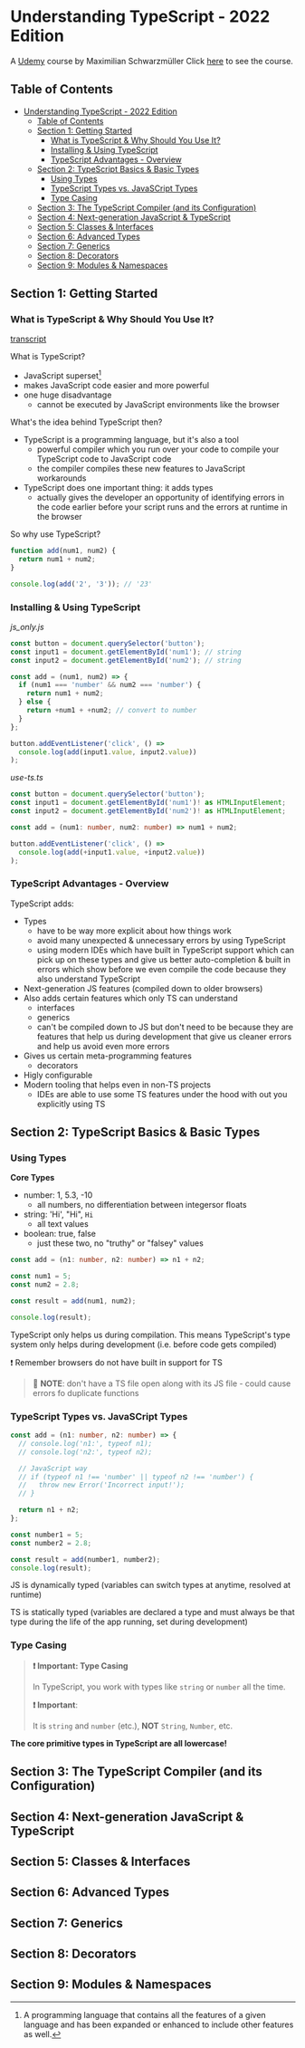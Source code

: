 # Understanding TypeScript - 2022 Edition

A [Udemy](https://www.udemy.com/) course by Maximilian Schwarzmüller
Click [here](https://www.udemy.com/course/understanding-typescript/) to see the course.

## Table of Contents

- [Understanding TypeScript - 2022 Edition](#understanding-typescript---2022-edition)
  - [Table of Contents](#table-of-contents)
  - [Section 1: Getting Started](#section-1-getting-started)
    - [What is TypeScript & Why Should You Use It?](#what-is-typescript--why-should-you-use-it)
    - [Installing & Using TypeScript](#installing--using-typescript)
    - [TypeScript Advantages - Overview](#typescript-advantages---overview)
  - [Section 2: TypeScript Basics & Basic Types](#section-2-typescript-basics--basic-types)
    - [Using Types](#using-types)
    - [TypeScript Types vs. JavaSCript Types](#typescript-types-vs-javascript-types)
    - [Type Casing](#type-casing)
  - [Section 3: The TypeScript Compiler (and its Configuration)](#section-3-the-typescript-compiler-and-its-configuration)
  - [Section 4: Next-generation JavaScript & TypeScript](#section-4-next-generation-javascript--typescript)
  - [Section 5: Classes & Interfaces](#section-5-classes--interfaces)
  - [Section 6: Advanced Types](#section-6-advanced-types)
  - [Section 7: Generics](#section-7-generics)
  - [Section 8: Decorators](#section-8-decorators)
  - [Section 9: Modules & Namespaces](#section-9-modules--namespaces)

## Section 1: Getting Started

### What is TypeScript & Why Should You Use It?

[transcript](/assets/transcripts/1.01.what_is_typescript_and_why_should_you_use_it.txt)

What is TypeScript?

- JavaScript superset[^1]
- makes JavaScript code easier and more powerful
- one huge disadvantage
  - cannot be executed by JavaScript environments like the browser

What's the idea behind TypeScript then?

- TypeScript is a programming language, but it's also a tool
  - powerful compiler which you run over your code to compile your TypeScript code to JavaScript code
  - the compiler compiles these new features to JavaScript workarounds
- TypeScript does one important thing: it adds types
  - actually gives the developer an opportunity of identifying errors in the code earlier before your script runs and the errors at runtime in the browser

So why use TypeScript?

```javascript
function add(num1, num2) {
  return num1 + num2;
}

console.log(add('2', '3')); // '23'
```

### Installing & Using TypeScript

_js_only.js_

```javascript
const button = document.querySelector('button');
const input1 = document.getElementById('num1'); // string
const input2 = document.getElementById('num2'); // string

const add = (num1, num2) => {
  if (num1 === 'number' && num2 === 'number') {
    return num1 + num2;
  } else {
    return +num1 + +num2; // convert to number
  }
};

button.addEventListener('click', () =>
  console.log(add(input1.value, input2.value))
);
```

_use-ts.ts_

```typescript
const button = document.querySelector('button');
const input1 = document.getElementById('num1')! as HTMLInputElement;
const input2 = document.getElementById('num2')! as HTMLInputElement;

const add = (num1: number, num2: number) => num1 + num2;

button.addEventListener('click', () =>
  console.log(add(+input1.value, +input2.value))
);
```

### TypeScript Advantages - Overview

TypeScript adds:

- Types
  - have to be way more explicit about how things work
  - avoid many unexpected & unnecessary errors by using TypeScript
  - using modern IDEs which have built in TypeScript support which can pick up on these types and give us better auto-completion & built in errors which show before we even compile the code because they also understand TypeScript
- Next-generation JS features (compiled down to older browsers)
- Also adds certain features which only TS can understand
  - interfaces
  - generics
  - can't be compiled down to JS but don't need to be because they are features that help us during development that give us cleaner errors and help us avoid even more errors
- Gives us certain meta-programming features
  - decorators
- Higly configurable
- Modern tooling that helps even in non-TS projects
  - IDEs are able to use some TS features under the hood with out you explicitly using TS

## Section 2: TypeScript Basics & Basic Types

### Using Types

**Core Types**

- number: 1, 5.3, -10
  - all numbers, no differentiation between integersor floats
- string: 'Hi', "Hi", `Hi`
  - all text values
- boolean: true, false
  - just these two, no "truthy" or "falsey" values

```typescript
const add = (n1: number, n2: number) => n1 + n2;

const num1 = 5;
const num2 = 2.8;

const result = add(num1, num2);

console.log(result);
```

TypeScript only helps us during compilation. This means TypeScript's type system only helps during development (i.e. before code gets compiled)

:heavy_exclamation_mark: Remember browsers do not have built in support for TS

> :paperclip: **NOTE**: don't have a TS file open along with its JS file - could cause errors fo duplicate functions

### TypeScript Types vs. JavaSCript Types

```typescript
const add = (n1: number, n2: number) => {
  // console.log('n1:', typeof n1);
  // console.log('n2:', typeof n2);

  // JavaScript way
  // if (typeof n1 !== 'number' || typeof n2 !== 'number') {
  //   throw new Error('Incorrect input!');
  // }

  return n1 + n2;
};

const number1 = 5;
const number2 = 2.8;

const result = add(number1, number2);
console.log(result);
```

JS is dynamically typed (variables can switch types at anytime, resolved at runtime)

TS is statically typed (variables are declared a type and must always be that type during the life of the app running, set during development)

### Type Casing

> **:heavy_exclamation_mark: Important: Type Casing**
>
> In TypeScript, you work with types like `string` or `number` all the time.
>
> **:heavy_exclamation_mark: Important**:
>
> It is `string` and `number` (etc.), **NOT** `String`, `Number`, etc.

**The core primitive types in TypeScript are all lowercase!**

## Section 3: The TypeScript Compiler (and its Configuration)

## Section 4: Next-generation JavaScript & TypeScript

## Section 5: Classes & Interfaces

## Section 6: Advanced Types

## Section 7: Generics

## Section 8: Decorators

## Section 9: Modules & Namespaces

[^1]: A programming language that contains all the features of a given language and has been expanded or enhanced to include other features as well.
